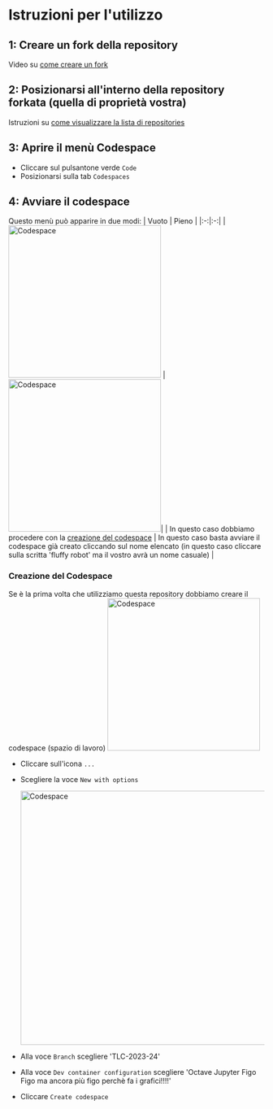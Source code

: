 # Istruzioni per l'utilizzo
## 1: Creare un fork della repository
Video su [come creare un fork](https://drive.google.com/file/d/1uBv8oM3XFL-4opujbXSTfzhBuAlppfsi/view?usp=share_link)
## 2: Posizionarsi all'interno della repository forkata (quella di proprietà vostra)
Istruzioni su [come visualizzare la lista di repositories](https://github.com/SamueleLonghin/teach/blob/f42c79213c7736b74088a9432fb0c4b2ef630309/Visualizzare%20la%20lista%20di%20Repositories.md)
## 3: Aprire il menù Codespace
* Cliccare sul pulsantone verde `Code`
* Posizionarsi sulla tab `Codespaces`
## 4: Avviare il codespace
Questo menù può apparire in due modi:
| Vuoto | Pieno |
|:-:|:-:|
|  <img src="https://techcommunity.microsoft.com/t5/image/serverpage/image-id/419098iF6F6403CABCDAACC" alt="Codespace" height="300px"/> |<img src="https://user-images.githubusercontent.com/75560994/247104290-e7d142c9-a808-4319-a70c-180c3887e23d.png" alt="Codespace" height="300px"/>|
| In questo caso dobbiamo procedere con la [creazione del codespace](https://github.com/SamueleLonghin/teach-matlab#creazione-del-codespace) | In questo caso basta avviare il codespace già creato cliccando sul nome elencato (in questo caso cliccare sulla scritta 'fluffy robot' ma il vostro avrà un nome casuale)  |


### Creazione del Codespace
Se è la prima volta che utilizziamo questa repository dobbiamo creare il codespace (spazio di lavoro)
  <img src="https://techcommunity.microsoft.com/t5/image/serverpage/image-id/419098iF6F6403CABCDAACC" alt="Codespace" width="300px"/>
* Cliccare sull'icona `...`
* Scegliere la voce `New with options`

  <img src="https://docs.github.com/assets/cb-79930/mw-1440/images/help/codespaces/advanced-options.webp" alt="Codespace" width="500px"/>
* Alla voce `Branch` scegliere 'TLC-2023-24'
* Alla voce `Dev container configuration` scegliere 'Octave Jupyter Figo Figo ma ancora più figo perchè fa i grafici!!!!'
* Cliccare `Create codespace`
    
